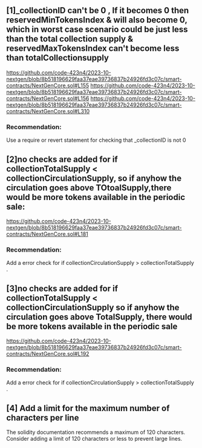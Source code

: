  ## [1]_collectionID  can't be 0 , If it becomes 0 then reservedMinTokensIndex  & will also become 0, which in worst case scenario could be just less than the total collection supply & reservedMaxTokensIndex can't become less than totalCollectionsupply 
https://github.com/code-423n4/2023-10-nextgen/blob/8b518196629faa37eae39736837b24926fd3c07c/smart-contracts/NextGenCore.sol#L155
https://github.com/code-423n4/2023-10-nextgen/blob/8b518196629faa37eae39736837b24926fd3c07c/smart-contracts/NextGenCore.sol#L156
https://github.com/code-423n4/2023-10-nextgen/blob/8b518196629faa37eae39736837b24926fd3c07c/smart-contracts/NextGenCore.sol#L310
### Recommendation:
Use a require or revert statement for checking that _collectionID is not 0


## [2]no checks are added for if collectionTotalSupply < collectionCirculationSupply, so if anyhow the circulation goes above TOtoalSupply,there would be more tokens available in the periodic sale:
https://github.com/code-423n4/2023-10-nextgen/blob/8b518196629faa37eae39736837b24926fd3c07c/smart-contracts/NextGenCore.sol#L181 
### Recommendation:
Add a error check for if collectionCirculationSupply > collectionTotalSupply .



## [3]no checks are added for if collectionTotalSupply < collectionCirculationSupply so if anyhow the circulation goes above TotalSupply, there would be more tokens available in the periodic sale
https://github.com/code-423n4/2023-10-nextgen/blob/8b518196629faa37eae39736837b24926fd3c07c/smart-contracts/NextGenCore.sol#L192 
### Recommendation:
Add a error check for if collectionCirculationSupply > collectionTotalSupply .



## [4] Add a limit for the maximum number of characters per line
The solidity documentation recommends a maximum of 120 characters.
Consider adding a limit of 120 characters or less to prevent large lines.
